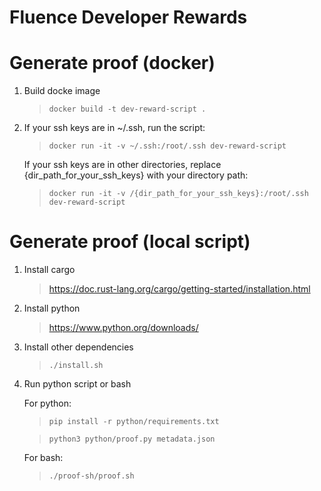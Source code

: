 # Fluence Developer Rewards

# Generate proof (docker)

1. Build docke image

   > `docker build -t dev-reward-script .`

2. If your ssh keys are in ~/.ssh, run the script:

   > `docker run -it -v ~/.ssh:/root/.ssh dev-reward-script`

   If your ssh keys are in other directories, replace {dir_path_for_your_ssh_keys} with your directory path:

   > `docker run -it -v /{dir_path_for_your_ssh_keys}:/root/.ssh dev-reward-script`

# Generate proof (local script)

1. Install cargo

   > https://doc.rust-lang.org/cargo/getting-started/installation.html

2. Install python

   > https://www.python.org/downloads/

3. Install other dependencies

   > `./install.sh`

4. Run python script or bash

   For python:

   > `pip install -r python/requirements.txt`

   > `python3 python/proof.py metadata.json`

   For bash:

   > `./proof-sh/proof.sh`
